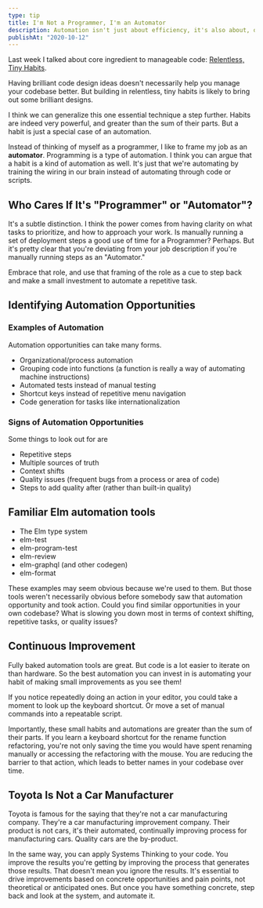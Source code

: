 ```yaml
---
type: tip
title: I'm Not a Programmer, I'm an Automator
description: Automation isn't just about efficiency, it's also about, quality, safety, and continuous improvement.
publishAt: "2020-10-12"
---
```


Last week I talked about core ingredient to manageable code: [Relentless, Tiny Habits](/tips/relentless-tiny-habits).

Having brilliant code design ideas doesn't necessarily help you manage your codebase better. But building in relentless, tiny habits is likely to bring out some brilliant designs.

I think we can generalize this one essential technique a step further. Habits are indeed very powerful, and greater than the sum of their parts. But a habit is just a special case of an automation.

Instead of thinking of myself as a programmer, I like to frame my job as an **automator**. Programming is a type of automation. I think you can argue that a habit is a kind of automation as well. It's just that we're automating by training the wiring in our brain instead of automating through code or scripts.

## Who Cares If It's "Programmer" or "Automator"?

It's a subtle distinction. I think the power comes from having clarity on what tasks to prioritize, and how to approach your work. Is manually running a set of deployment steps a good use of time for a Programmer? Perhaps. But it's pretty clear that you're deviating from your job description if you're manually running steps as an "Automator."

Embrace that role, and use that framing of the role as a cue to step back and make a small investment to automate a repetitive task.

## Identifying Automation Opportunities

### Examples of Automation

Automation opportunities can take many forms.

- Organizational/process automation
- Grouping code into functions (a function is really a way of automating machine instructions)
- Automated tests instead of manual testing
- Shortcut keys instead of repetitive menu navigation
- Code generation for tasks like internationalization

### Signs of Automation Opportunities

Some things to look out for are

- Repetitive steps
- Multiple sources of truth
- Context shifts
- Quality issues (frequent bugs from a process or area of code)
- Steps to add quality after (rather than built-in quality)

## Familiar Elm automation tools

- The Elm type system
- elm-test
- elm-program-test
- elm-review
- elm-graphql (and other codegen)
- elm-format

These examples may seem obvious because we're used to them. But those tools weren't necessarily obvious before somebody saw that automation opportunity and took action. Could you find similar opportunities in your own codebase? What is slowing you down most in terms of context shifting, repetitive tasks, or quality issues?

## Continuous Improvement

Fully baked automation tools are great. But code is a lot easier to iterate on than hardware. So the best automation you can invest in is automating your habit of making small improvements as you see them!

If you notice repeatedly doing an action in your editor, you could take a moment to look up the keyboard shortcut. Or move a set of manual commands into a repeatable script.

Importantly, these small habits and automations are greater than the sum of their parts. If you learn a keyboard shortcut for the rename function refactoring, you're not only saving the time you would have spent renaming manually or accessing the refactoring with the mouse. You are reducing the barrier to that action, which leads to better names in your codebase over time.

## Toyota Is Not a Car Manufacturer

Toyota is famous for the saying that they're not a car manufacturing company. They're a car manufacturing improvement company. Their product is not cars, it's their automated, continually improving process for manufacturing cars. Quality cars are the by-product.

In the same way, you can apply Systems Thinking to your code. You improve the results you're getting by improving the process that generates those results. That doesn't mean you ignore the results. It's essential to drive improvements based on concrete opportunities and pain points, not theoretical or anticipated ones. But once you have something concrete, step back and look at the system, and automate it.

[//begin]: # "Autogenerated link references for markdown compatibility"
[relentless-tiny-habits]: relentless-tiny-habits "relentless-tiny-habits"
[built-in quality]: ../glossary/built-in-quality "built-in-quality"
[//end]: # "Autogenerated link references"
